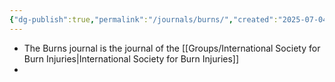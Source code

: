 ```yaml
---
{"dg-publish":true,"permalink":"/journals/burns/","created":"2025-07-04T13:19:56.250+01:00","updated":"2025-07-04T13:21:23.880+01:00"}
---
```


- The Burns journal is the journal of the [[Groups/International Society for Burn Injuries\|International Society for Burn Injuries]]
- 